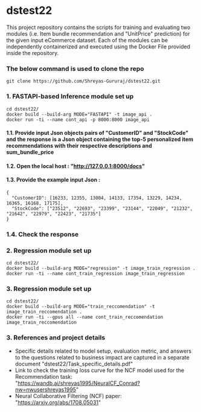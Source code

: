 # dstest22
This project repository contains the scripts for training and evaluating two modules (i.e. Item bundle recommendation and "UnitPrice" prediction) for the given input eCommerce dataset. Each of the modules can be independently containerized and executed using the Docker File provided inside the  repository.

### The below command is used to clone the repo
```
git clone https://github.com/Shreyas-Gururaj/dstest22.git
```
### 1. FASTAPI-based Inference module set up
```
cd dstest22/
docker build --build-arg MODE="FASTAPI" -t image_api .
docker run -ti --name cont_api -p 8000:8000 image_api
```
#### 1.1. Provide input Json objects pairs of "CustomerID" and "StockCode" and the response is a Json object containing the top-5 personalized item recommendations with their respective descriptions and sum_bundle_price
#### 1.2. Open the local host : "http://127.0.0.1:8000/docs"

#### 1.3. Provide the example input Json :
```
{
  "CustomerID": [16233, 12355, 13004, 14133, 17354, 13229, 14234, 16365, 16168, 17175],
  "StockCode": ["23512", "22693", "23399", "23144", "22049", "21232", "21642", "22979", "22423", "21735"]
}
```

### 1.4. Check the response

### 2. Regression module set up
```
cd dstest22/
docker build --build-arg MODE="regression" -t image_train_regression .
docker run -ti --name cont_train_regression image_train_regression
```

### 3. Regression module set up
```
cd dstest22/
docker build --build-arg MODE="train_reccomendation" -t image_train_reccomendation .
docker run -ti --gpus all --name cont_train_reccomendation image_train_reccomendation
```
### 3. References and project details
- Specific details related to model setup, evaluation metric, and answers to the questions related to business impact are captured in a separate document "dstest22/Task_specific_details.pdf"
- Link to check the training loss curve for the NCF model used for the Recommendation task: "https://wandb.ai/shreyas1995/NeuralCF_Conrad?nw=nwusershreyas1995"
- Neural Collaborative Filtering (NCF) paper: "https://arxiv.org/abs/1708.05031"
